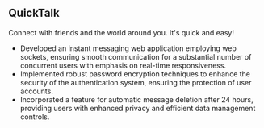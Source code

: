 ## QuickTalk

Connect with friends and the world around you. It's quick and easy!

- Developed an instant messaging web application employing web sockets, ensuring smooth communication for a substantial number of concurrent users with emphasis on real-time responsiveness.
- Implemented robust password encryption techniques to enhance the security of the authentication system, ensuring the protection of user accounts.
- Incorporated a feature for automatic message deletion after 24 hours, providing users with enhanced privacy and efficient data management controls.
